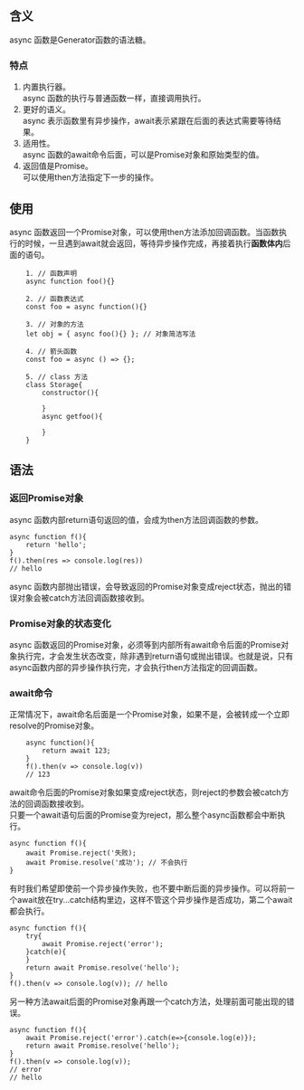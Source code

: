 ## 含义
async 函数是Generator函数的语法糖。   
### 特点
1) 内置执行器。    
async 函数的执行与普通函数一样，直接调用执行。    
2) 更好的语义。    
async 表示函数里有异步操作，await表示紧跟在后面的表达式需要等待结果。    
3) 适用性。    
async 函数的await命令后面，可以是Promise对象和原始类型的值。    
4) 返回值是Promise。    
可以使用then方法指定下一步的操作。

## 使用
async 函数返回一个Promise对象，可以使用then方法添加回调函数。当函数执行的时候，一旦遇到await就会返回，等待异步操作完成，再接着执行**函数体内**后面的语句。     
```
    1. // 函数声明
    async function foo(){}

    2. // 函数表达式
    const foo = async function(){}

    3. // 对象的方法
    let obj = { async foo(){} }; // 对象简洁写法

    4. // 箭头函数
    const foo = async () => {};

    5. // class 方法
    class Storage{
        constructor(){

        }
        async getfoo(){

        }
    }
```
## 语法
### 返回Promise对象
async 函数内部return语句返回的值，会成为then方法回调函数的参数。
```
async function f(){
    return 'hello';
}
f().then(res => console.log(res))
// hello
```
async 函数内部抛出错误，会导致返回的Promise对象变成reject状态，抛出的错误对象会被catch方法回调函数接收到。
### Promise对象的状态变化
async 函数返回的Promise对象，必须等到内部所有await命令后面的Promise对象执行完，才会发生状态改变，除非遇到return语句或抛出错误。也就是说，只有async函数内部的异步操作执行完，才会执行then方法指定的回调函数。
### await命令
正常情况下，await命名后面是一个Promise对象，如果不是，会被转成一个立即resolve的Promise对象。
```
    async function(){
        return await 123;
    }
    f().then(v => console.log(v))
    // 123
```
await命令后面的Promise对象如果变成reject状态，则reject的参数会被catch方法的回调函数接收到。     
只要一个await语句后面的Promise变为reject，那么整个async函数都会中断执行。
```
async function f(){
    await Promise.reject('失败);
    await Promise.resolve('成功'); // 不会执行
}
```
有时我们希望即使前一个异步操作失败，也不要中断后面的异步操作。可以将前一个await放在try...catch结构里边，这样不管这个异步操作是否成功，第二个await都会执行。
```
async function f(){
    try{
        await Promise.reject('error');
    }catch(e){
    }
    return await Promise.resolve('hello');
}
f().then(v => console.log(v)); // hello
```
另一种方法await后面的Promise对象再跟一个catch方法，处理前面可能出现的错误。
```
async function f(){
    await Promise.reject('error').catch(e=>{console.log(e)});
    return await Promise.resolve('hello');
}
f().then(v => console.log(v)); 
// error
// hello
```


